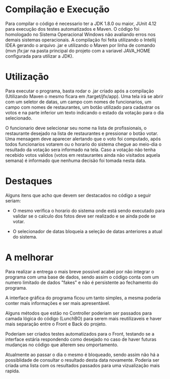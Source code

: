 # Compilação e Execução

Para compilar o código é necessario ter a JDK 1.8.0 ou maior, 
JUnit 4.12 para execução dos testes automatizados e Maven.
 O código foi homologado no Sistema Operacional Windows não avaliando erros nos demais sistemas operacionais. 
 A compilação foi feita utilizando o Intellij IDEA gerando o arquivo .jar e utilizando o Maven por linha de comando
 (mvn jfx:jar na pasta principal do projeto com a variavel JAVA_HOME configurada para utilizar a JDK).

# Utilização

Para executar o programa, basta rodar o .jar criado após a compilação (Utilizando Maven o mesmo ficara em /target/jfx/app). Uma tela irá se abrir com um seletor de datas,
 um campo com nomes de funcionarios, um campo com nomes de restaurantes, um botão utilizado para cadastrar os votos e 
 na parte inferior um texto indicando o estado da votação para o dia selecionado.
 
O funcionario deve selecionar seu nome na lista de profissionais, o restaurante desejado na lista de restaurantes e pressionar o botão votar. 
Uma mensagem deve aparecer alertando que o voto foi computado, após todos funcionarios votarem ou o horario do sistema chegue ao meio-dia
 o resultado da votação sera informado na tela. 
 Caso a votação não tenha recebido votos validos (votos em restaurantes ainda não visitados aquela semana) é informado que 
 nenhuma decisão foi tomada nesta data.
 
 # Destaques
 
 Alguns itens que acho que devem ser destacados no código a seguir seriam:
 
 - O mesmo verifica o horario do sistema onde está sendo executado para validar se o calculo dos fotos deve ser 
 realizado e se ainda pode se votar.
 
 - O selecionador de datas bloqueia a seleção de datas anteriores a atual do sistema.
 
 # A melhorar
 
 Para realizar a entrega o mais breve possivel acabei por não integrar o programa com uma base de dados, sendo assim o
 código conta com um numero limitado de dados "fakes" e não é persistente ao fechamento do programa. 
 
 A interface gráfica do programa ficou um tanto simples, a mesma poderia conter mais informações e ser mais apresentável.
 
 Alguns métodos que estão no Controller poderiam ser passados para camada lógica do código (LunchBO) para serem mais
  reutilizaveis e haver mais separação entre o Front e Back do projeto.
  
Poderiam ser criados testes automatizados para o Front, testando se a interface estária respondendo como desejado no caso
de haver futuras mudanças no código que alterem seu omportamento.

Atualmente ao passar o dia o mesmo é bloqueado, sendo assim não há a possiblidade de consultar o resultado desta data
 novamente. Poderia ser criada uma lista com os resultados passados para uma vizualização mais rapida.  